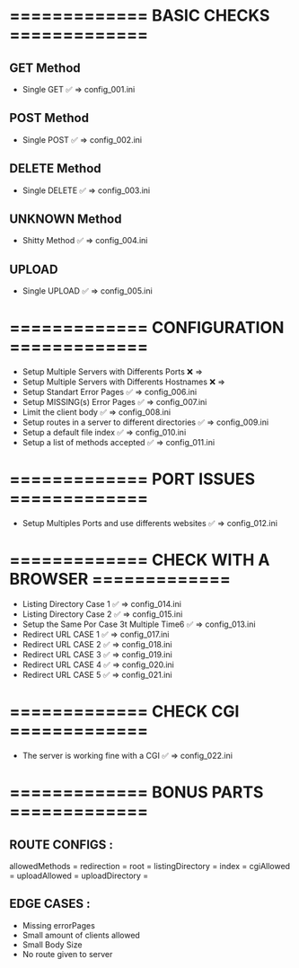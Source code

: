 # ============= BASIC CHECKS =============

## GET Method
- Single GET ✅ => config_001.ini

## POST Method
- Single POST ✅ => config_002.ini

## DELETE Method
- Single DELETE ✅ => config_003.ini

## UNKNOWN Method
- Shitty Method ✅ => config_004.ini

## UPLOAD
- Single UPLOAD ✅ => config_005.ini

# ============= CONFIGURATION =============
- Setup Multiple Servers with Differents Ports ❌ =>
- Setup Multiple Servers with Differents Hostnames ❌ =>
- Setup Standart Error Pages ✅ => config_006.ini
- Setup MISSING(s) Error Pages ✅ => config_007.ini
- Limit the client body ✅ => config_008.ini
- Setup routes in a server to different directories ✅ => config_009.ini
- Setup a default file index ✅ => config_010.ini
- Setup a list of methods accepted ✅ => config_011.ini

# ============= PORT ISSUES =============

- Setup Multiples Ports and use differents websites ✅ => config_012.ini

# ============= CHECK WITH A BROWSER =============
-  Listing Directory Case 1 ✅ => config_014.ini
-  Listing Directory Case 2 ✅ => config_015.ini
- Setup the Same Por Case 3t Multiple Time6 ✅ => config_013.ini
-  Redirect URL CASE 1 ✅ => config_017.ini
-  Redirect URL CASE 2 ✅ => config_018.ini
-  Redirect URL CASE 3 ✅ => config_019.ini
-  Redirect URL CASE 4 ✅ => config_020.ini
-  Redirect URL CASE 5 ✅ => config_021.ini

# ============= CHECK CGI =============

- The server is working fine with a CGI ✅ => config_022.ini

# ============= BONUS PARTS =============



## ROUTE CONFIGS :
allowedMethods = 
redirection =
root = 
listingDirectory    =
index =
cgiAllowed =
uploadAllowed =
uploadDirectory =

## EDGE CASES :
- Missing errorPages
- Small amount of clients allowed
- Small Body Size
- No route given to server

